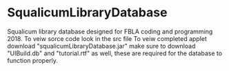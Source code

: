 # SqualicumLibraryDatabase
Squalicum library database designed for FBLA coding and programming 2018.
To veiw sorce code look in the src file
To veiw completed applet download "squalicumLibraryDatabase.jar"
make sure to download "UIBuild.db" and "tutorial.rtf" as well, these are required for the database to function properly.

